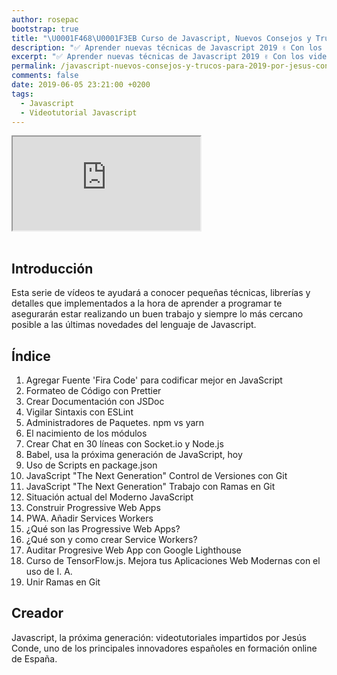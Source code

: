 ```yaml
---
author: rosepac
bootstrap: true
title: "\U0001F468‍\U0001F3EB Curso de Javascript, Nuevos Consejos y Trucos para 2019 por Jesús Conde"
description: "✅ Aprender nuevas técnicas de Javascript 2019 ✌️ Con los videotutoriales impartidos por Jesús Conde \U0001F947 PWA, Git, Linternas, TensorFlow, Service Workers."
excerpt: "✅ Aprender nuevas técnicas de Javascript 2019 ✌️ Con los videotutoriales impartidos por Jesús Conde \U0001F947 PWA, Git, Linternas, TensorFlow, Service Workers."
permalink: /javascript-nuevos-consejos-y-trucos-para-2019-por-jesus-conde/
comments: false
date: 2019-06-05 23:21:00 +0200
tags:
  - Javascript
  - Videotutorial Javascript
---
```


<div class="embed-responsive embed-responsive-16by9">
  <iframe class="embed-responsive-item" src="https://www.youtube-nocookie.com/embed/videoseries?list=PLTlBeKQnFKtIU7Ap4jNX513lI1bC9m01X" allowfullscreen></iframe>
</div><br/>

## Introducción

Esta serie de v&iacute;deos te ayudará a conocer pequeñas técnicas, librer&iacute;as y detalles que implementados a la hora de aprender a programar te asegurarán estar realizando un buen trabajo y siempre lo más cercano posible a las últimas novedades del lenguaje de Javascript.

## Índice

1. Agregar Fuente 'Fira Code' para codificar mejor en JavaScript
2. Formateo de Código con Prettier
3. Crear Documentación con JSDoc
4. Vigilar Sintaxis con ESLint
5. Administradores de Paquetes. npm vs yarn
6. El nacimiento de los módulos
7. Crear Chat en 30 l&iacute;neas con Socket.io y Node.js
8. Babel, usa la próxima generación de JavaScript, hoy
9. Uso de Scripts en package.json
10. JavaScript "The Next Generation" Control de Versiones con Git
11. JavaScript "The Next Generation" Trabajo con Ramas en Git
12. Situación actual del Moderno JavaScript
13. Construir Progressive Web Apps
14. PWA. Añadir Services Workers
15. ¿Qué son las Progressive Web Apps?
16. ¿Qué son y como crear Service Workers?
17. Auditar Progresive Web App con Google Lighthouse
18. Curso de TensorFlow.js. Mejora tus Aplicaciones Web Modernas con el uso de I. A.
19. Unir Ramas en Git

## Creador

Javascript, la próxima generación: videotutoriales impartidos por Jesús Conde, uno de los principales innovadores españoles en formación online de España.